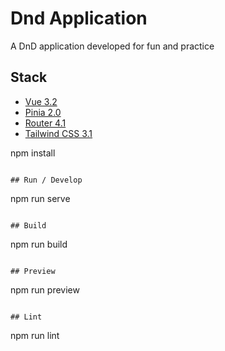 # Dnd Application

A DnD application developed for fun and practice

## Stack

- [Vue 3.2](https://vuejs.org/)
- [Pinia 2.0](https://pinia.vuejs.org/)
- [Router 4.1](https://router.vuejs.org/)
- [Tailwind CSS 3.1](https://tailwindcss.com/)

npm install

```

## Run / Develop

```

npm run serve

```

## Build

```

npm run build

```

## Preview

```

npm run preview

```

## Lint

```

npm run lint

```

```
